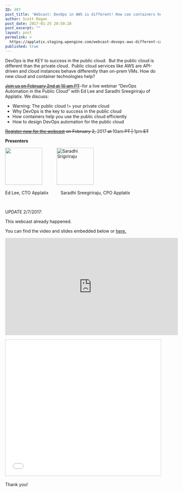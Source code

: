 ```yaml
---
ID: 397
post_title: 'Webcast: DevOps in AWS is different! How can containers help?'
author: Scott Regan
post_date: 2017-01-25 20:50:28
post_excerpt: ""
layout: post
permalink: >
  https://applatix.staging.wpengine.com/webcast-devops-aws-different-can-containers-help/
published: true
---
```

<p>DevOps is the KEY to success in the public cloud.  But the public cloud is different than the private cloud.  Public cloud services like AWS are API-driven and cloud instances behave differently than on-prem VMs. How do new cloud and container technologies help?</p>
<p><del><a href="http://pages.applatix.staging.wpengine.com/acton/media/25513/webcast-designing-devops-automation-for-aws-public-cloud?utm_term=Register%20now%20for%20the%20webcast&amp;utm_campaign=TEST-Webcast%3A%20DevOps%20in%20AWS%20is%20different%21%20How%20can%20containers%20help%20&amp;utm_content=email&amp;utm_source=Act-On+Software&amp;utm_medium=email&amp;cm_mmc=Act-On%20Software-_-email-_-TEST-Webcast%3A%20DevOps%20in%20AWS%20is%20different%21%20How%20can%20containers%20help%20-_-Register%20now%20for%20the%20webcast&amp;sid=TV2:2SzsVtKWu">Join us on February 2nd at 10 am PT</a>  </del>for a live webinar “DevOps Automation in the Public Cloud” with Ed Lee and Saradhi Sreegiriraju of Applatix. We discuss:</p>
<ul>
	<li>Warning: The public cloud != your private cloud</li>
	<li>Why DevOps is the key to success in the public cloud </li>
	<li>How containers help you use the public cloud efficiently</li>
	<li>How to design DevOps automation for the public cloud  </li>
</ul>
<p><del><a id="ct6_1" href="http://pages.applatix.staging.wpengine.com/acton/ct/25513/e-002f-1701/Bct/l-tst/l-tst:0/ct6_1/1?sid=TV2%3A2SzsVtKWu">Register now for the webcast</a> on February 2, </del>2017<del> at </del>10am<del> PT | </del>1pm<del> ET</del></p>
<p><strong>Presenters</strong></p>
<p><img src="http://pages.applatix.staging.wpengine.com/cdnr/73/acton/attachment/25513/f-006a/1/-/-/-/-/ed%20lee.jpg" alt="" width="120" height="120" />            <img src="http://pages.applatix.staging.wpengine.com/cdnr/73/acton/attachment/25513/f-006b/1/-/-/-/-/Saradhi%20Srigiriraju.jpg" alt="Saradhi Srigiriraju" width="120" height="120" />       </p>
<p>Ed Lee, CTO Applatix          Saradhi Sreegiriraju, CPO Applatix</p>
<p>&nbsp;</p>
<p>UPDATE 2/7/2017:</p>
<p>This webcast already happened. </p>
<p>You can find the video and slides embedded below or <a href="https://applatix.staging.wpengine.com/video-slides-webcast-devops-aws-different-can-containers-help/">here.</a></p>
<p><iframe src="https://www.youtube.com/embed/mQjMuzSrtGs" width="560" height="315" frameborder="0" allowfullscreen="allowfullscreen"></iframe></p>
<p><iframe style="border: 1px solid #CCC; border-width: 1px; margin-bottom: 5px; max-width: 100%;" src="//www.slideshare.net/slideshow/embed_code/key/nnchDg2KxxEIU6" width="560" height="440" frameborder="0" marginwidth="0" marginheight="0" scrolling="no" allowfullscreen="allowfullscreen" data-mce-fragment="1"> </iframe></p>
<p>Thank you!</p>